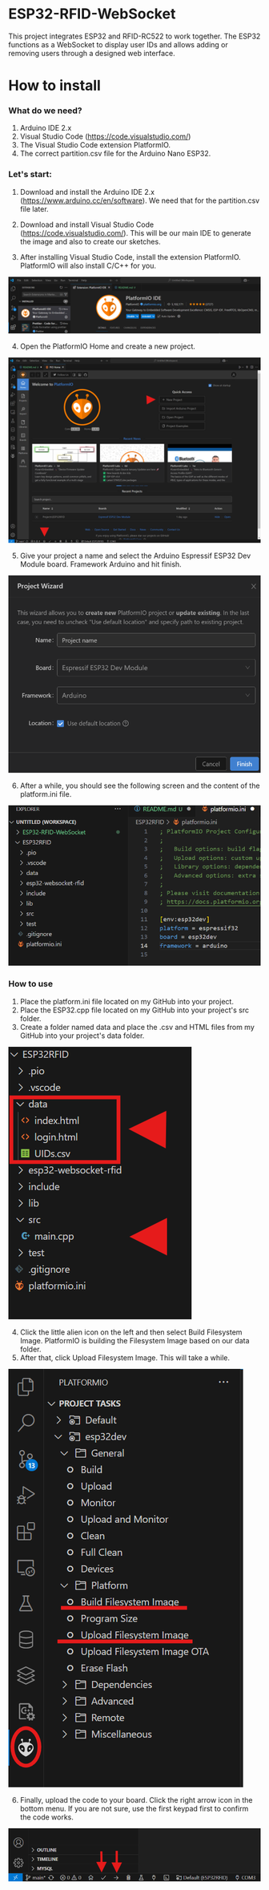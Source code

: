 # ESP32-RFID-WebSocket

This project integrates ESP32 and RFID-RC522 to work together. The ESP32 functions as a WebSocket to display user IDs and allows adding or removing users through a designed web interface.

# How to install

### What do we need?
1. Arduino IDE 2.x
2. Visual Studio Code (https://code.visualstudio.com/)
3. The Visual Studio Code extension PlatformIO.
4. The correct partition.csv file for the Arduino Nano ESP32.

### Let's start:
1. Download and install the Arduino IDE 2.x (https://www.arduino.cc/en/software). We need that for the partition.csv file later.

2. Download and install Visual Studio Code (https://code.visualstudio.com/). This will be our main IDE to generate the image and also to create our sketches.

3. After installing Visual Studio Code, install the extension PlatformIO. PlatformIO will also install C/C++ for you.

![image1](/images/image1.png)

4. Open the PlatformIO Home and create a new project.

![image2](/images/image2.png)

5. Give your project a name and select the Arduino Espressif ESP32 Dev Module board. Framework Arduino and hit finish.

![image3](/images/image3.png)

6. After a while, you should see the following screen and the content of the platform.ini file.

![image4](/images/image4.png)

### How to use
1. Place the platform.ini file located on my GitHub into your project.
2. Place the ESP32.cpp file located on my GitHub into your project's src folder.
3. Create a folder named data and place the .csv and HTML files from my GitHub into your project's data folder.

![image5](/images/image5.png)

4. Click the little alien icon on the left and then select Build Filesystem Image. PlatformIO is building the Filesystem Image based on our data folder.
5. After that, click Upload Filesystem Image. This will take a while.

![image6](/images/image6.png)

6. Finally, upload the code to your board. Click the right arrow icon in the bottom menu. If you are not sure, use the first keypad first to confirm the code works.

![image7](/images/image7.png)